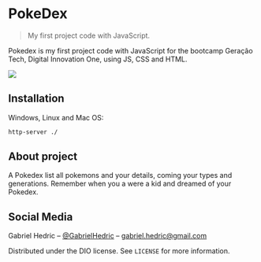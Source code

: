 # PokeDex 
> My first project code with JavaScript.

Pokedex is my first project code with JavaScript for the bootcamp Geração Tech, Digital Innovation One, using JS, CSS and HTML.

![](header.png)

## Installation

Windows, Linux and Mac OS:

```sh
http-server ./
```

## About project

A Pokedex list all pokemons and your details, coming your types and generations.
Remember when you a were a kid and dreamed of your Pokedex. 

## Social Media

Gabriel Hedric – [@GabrielHedric](https://www.linkedin.com/in/gabriel-hedric/) – gabriel.hedric@gmail.com

Distributed under the DIO license. See ``LICENSE`` for more information.
